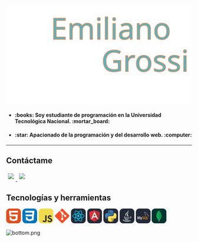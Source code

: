 
![Emiliano Grossi](Untitled-2.svg)

- <h4>:books: Soy estudiante de programación en la Universidad Tecnológica Nacional. :mortar_board:</h4>
- <h4>:star: Apacionado de la programación y del desarrollo web. :computer:</h4>

---

<div align= "left" >
     <h2>Contáctame</h2>
    <p>
  <a href="https://www.linkedin.com/in/emiliano-grossi-189096291/">
    <code><img src="https://github.com/hussainweb/hussainweb/blob/main/icons/linkedin.png" height="33px" style="margin: 5px;" /></code>
  </a>
  <a href="emigrossi2004@gmail.com">
    <code><img src="https://raw.githubusercontent.com/alexnaiman/alexnaiman/master/resources/gmail.png" height="30px" style="margin: 5px;" /></code>
  </a>
</p>  


<div align= "left">
  <h2>Tecnologías y herramientas</h2>
    <div>
    <img src=https://github.com/tandpfun/skill-icons/blob/main/icons/HTML.svg title= "HTML" width="40" height="40">
      <img src=https://github.com/tandpfun/skill-icons/blob/main/icons/CSS.svg title= "CSS" width="40" height="40">
      <img src=https://github.com/tandpfun/skill-icons/blob/main/icons/JavaScript.svg title= "Javascript" width="40" height="40">
     <img src=https://github.com/devicons/devicon/blob/master/icons/git/git-original.svg title= "Git" width="40" height="40">
     <img src=https://github.com/tandpfun/skill-icons/blob/main/icons/React-Dark.svg title= "React" width="40" height="40">
     <img src=https://github.com/tandpfun/skill-icons/blob/main/icons/Angular-Dark.svg title= "Angular" width="40" height="40">
      <img src=https://github.com/tandpfun/skill-icons/blob/main/icons/Python-Dark.svg title= "Pyhton" width="40" height="40">
      <img src=https://github.com/tandpfun/skill-icons/blob/main/icons/Java-Dark.svg title= "Java" width="40" height="40">
        <img src=https://github.com/tandpfun/skill-icons/blob/main/icons/MySQL-Dark.svg title= "MySQL" width="40" height="40">
        <img src=https://github.com/tandpfun/skill-icons/blob/main/icons/MongoDB.svg title= "MongoDB" width="40" height="40">
      
  </div>
  
 ![bottom.png](https://raw.githubusercontent.com/Trilokia/Trilokia/379277808c61ef204768a61bbc5d25bc7798ccf1/bottom_header.svg)
